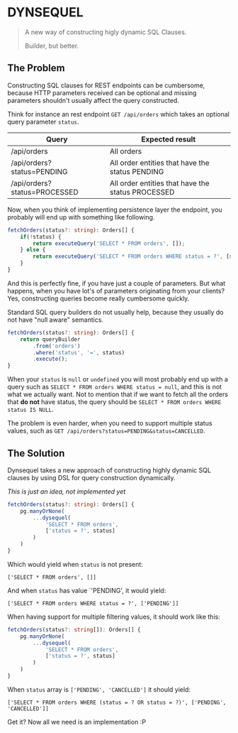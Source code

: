 # DYNSEQUEL

> A new way of constructing higly dynamic SQL Clauses.
>
> Builder, but better.

## The Problem

Constructing SQL clauses for REST endpoints can be cumbersome, because
HTTP parameters received can be optional and missing parameters shouldn't
usually affect the query constructed.

Think for instance an rest endpoint `GET /api/orders` which takes an optional 
query parameter `status`.

| Query                        | Expected result                                   |
|------------------------------|-------------------------------------------------- |
| /api/orders                  | All orders                                        |
| /api/orders?status=PENDING   | All order entities that have the status PENDING   |
| /api/orders?status=PROCESSED | All order entities that have the status PROCESSED |

Now, when you think of implementing persistence layer the endpoint, you probably will 
end up with something like following.

```typescript
fetchOrders(status?: string): Orders[] {
    if(!status) {
        return executeQuery('SELECT * FROM orders', []);
    } else {
        return executeQuery('SELECT * FROM orders WHERE status = ?', [status]);
    }
}
```

And this is perfectly fine, if you have just a couple of parameters. But what happens,
when you have lot's of parameters originating from your clients? Yes,
constructing queries become really cumbersome quickly.

Standard SQL query builders do not usually help, because they usually do not
have "null aware" semantics.

```typescript
fetchOrders(status?: string): Orders[] {
    return queryBuilder
        .from('orders')
        .where('status', '=', status)
        .execute();
}
```

When your `status` is `null` or `undefined` you will most probably
end up with a query such as `SELECT * FROM orders WHERE status = null`, and
this is not what we actually want. Not to mention that if we want to fetch all
the orders that **do not** have status, the query should be `SELECT * FROM orders WHERE status IS NULL`.

The problem is even harder, when you need to support multiple status values, such
as `GET /api/orders?status=PENDING&status=CANCELLED`.

## The Solution

Dynsequel takes a new approach of constructing highly dynamic SQL clauses by
using DSL for query construction dynamically.

*This is just an idea, not implemented yet*

```typescript
fetchOrders(status?: string): Orders[] {
    pg.manyOrNone(
        ...dysequel(
            'SELECT * FROM orders',
            ['status = ?', status]
        )
    )
}
```

Which would yield when `status` is not present:

```
['SELECT * FROM orders', []]
````

And when `status` has value `'PENDING', it would yield:

```
['SELECT * FROM orders WHERE status = ?', ['PENDING']]
````

When having support for multiple filtering values, it should work like this:

```typescript
fetchOrders(status?: string[]): Orders[] {
    pg.manyOrNone(
        ...dysequel(
            'SELECT * FROM orders',
            ['status = ?', status]
        )
    )
}
```

When `status` array is `['PENDING', 'CANCELLED']` it should yield:

```
['SELECT * FROM orders WHERE (status = ? OR status = ?)', ['PENDING', 'CANCELLED']]
````

Get it? Now all we need is an implementation :P